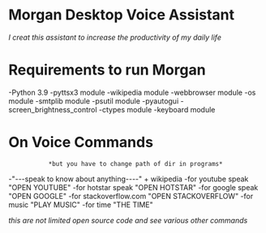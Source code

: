 # Morgan Desktop Voice Assistant
*I creat this assistant to increase the productivity of my daily life*

# Requirements to run Morgan
-Python 3.9
-pyttsx3 module
-wikipedia module
-webbrowser module
-os module
-smtplib module
-psutil module
-pyautogui
-screen_brightness_control
-ctypes module
-keyboard module

# On Voice Commands
               *but you have to change path of dir in programs*
               
-"---speak to know about anything----" + wikipedia
-for youtube speak "OPEN YOUTUBE"
-for hotstar speak "OPEN HOTSTAR"
-for google speak "OPEN GOOGLE"
-for stackoverflow.com "OPEN STACKOVERFLOW"
-for music "PLAY MUSIC" 
-for time "THE TIME"

*this are not limited open source code and see various other commands*
